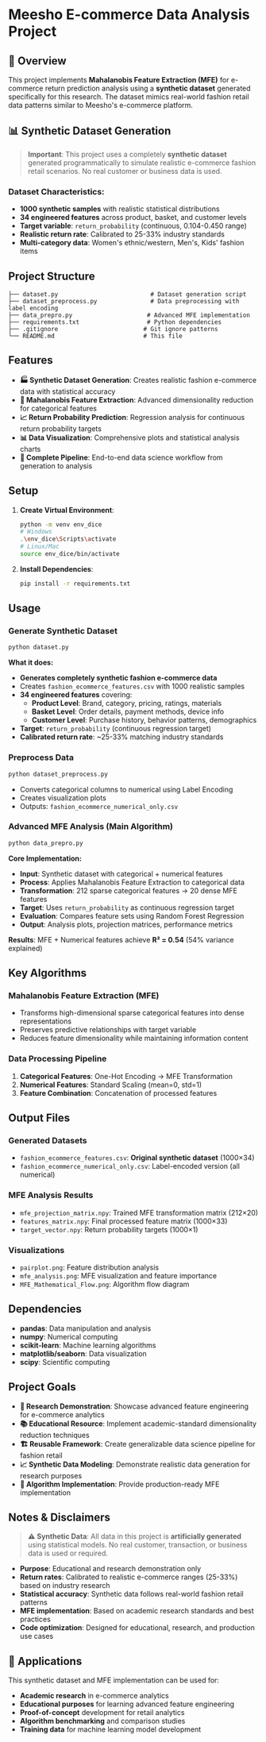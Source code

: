 # Meesho E-commerce Data Analysis Project

## 🎯 Overview

This project implements **Mahalanobis Feature Extraction (MFE)** for e-commerce return prediction analysis using a **synthetic dataset** generated specifically for this research. The dataset mimics real-world fashion retail data patterns similar to Meesho's e-commerce platform.

## 📊 **Synthetic Dataset Generation**

> **Important**: This project uses a completely **synthetic dataset** generated programmatically to simulate realistic e-commerce fashion retail scenarios. No real customer or business data is used.

### Dataset Characteristics:
- **1000 synthetic samples** with realistic statistical distributions
- **34 engineered features** across product, basket, and customer levels  
- **Target variable**: `return_probability` (continuous, 0.104-0.450 range)
- **Realistic return rate**: Calibrated to 25-33% industry standards
- **Multi-category data**: Women's ethnic/western, Men's, Kids' fashion items

## Project Structure

```
├── dataset.py                          # Dataset generation script
├── dataset_preprocess.py               # Data preprocessing with label encoding
├── data_prepro.py                     # Advanced MFE implementation
├── requirements.txt                   # Python dependencies
├── .gitignore                        # Git ignore patterns
└── README.md                         # This file
```

## Features

- **🏭 Synthetic Dataset Generation**: Creates realistic fashion e-commerce data with statistical accuracy
- **🧠 Mahalanobis Feature Extraction**: Advanced dimensionality reduction for categorical features  
- **📈 Return Probability Prediction**: Regression analysis for continuous return probability targets
- **📊 Data Visualization**: Comprehensive plots and statistical analysis charts
- **🔧 Complete Pipeline**: End-to-end data science workflow from generation to analysis

## Setup

1. **Create Virtual Environment**:
   ```bash
   python -m venv env_dice
   # Windows
   .\env_dice\Scripts\activate
   # Linux/Mac
   source env_dice/bin/activate
   ```

2. **Install Dependencies**:
   ```bash
   pip install -r requirements.txt
   ```

## Usage

### Generate Synthetic Dataset
```bash
python dataset.py
```
**What it does:**
- **Generates completely synthetic fashion e-commerce data**
- Creates `fashion_ecommerce_features.csv` with 1000 realistic samples  
- **34 engineered features** covering:
  - **Product Level**: Brand, category, pricing, ratings, materials
  - **Basket Level**: Order details, payment methods, device info
  - **Customer Level**: Purchase history, behavior patterns, demographics
- **Target**: `return_probability` (continuous regression target)
- **Calibrated return rate**: ~25-33% matching industry standards

### Preprocess Data
```bash
python dataset_preprocess.py
```
- Converts categorical columns to numerical using Label Encoding
- Creates visualization plots
- Outputs: `fashion_ecommerce_numerical_only.csv`

### Advanced MFE Analysis (Main Algorithm)
```bash
python data_prepro.py
```
**Core Implementation:**
- **Input**: Synthetic dataset with categorical + numerical features
- **Process**: Applies Mahalanobis Feature Extraction to categorical data  
- **Transformation**: 212 sparse categorical features → 20 dense MFE features
- **Target**: Uses `return_probability` as continuous regression target
- **Evaluation**: Compares feature sets using Random Forest Regression
- **Output**: Analysis plots, projection matrices, performance metrics

**Results**: MFE + Numerical features achieve **R² = 0.54** (54% variance explained)

## Key Algorithms

### Mahalanobis Feature Extraction (MFE)
- Transforms high-dimensional sparse categorical features into dense representations
- Preserves predictive relationships with target variable
- Reduces feature dimensionality while maintaining information content

### Data Processing Pipeline
1. **Categorical Features**: One-Hot Encoding → MFE Transformation
2. **Numerical Features**: Standard Scaling (mean=0, std=1)
3. **Feature Combination**: Concatenation of processed features

## Output Files

### Generated Datasets
- `fashion_ecommerce_features.csv`: **Original synthetic dataset** (1000×34)
- `fashion_ecommerce_numerical_only.csv`: Label-encoded version (all numerical)

### MFE Analysis Results  
- `mfe_projection_matrix.npy`: Trained MFE transformation matrix (212×20)
- `features_matrix.npy`: Final processed feature matrix (1000×33)
- `target_vector.npy`: Return probability targets (1000×1)

### Visualizations
- `pairplot.png`: Feature distribution analysis
- `mfe_analysis.png`: MFE visualization and feature importance
- `MFE_Mathematical_Flow.png`: Algorithm flow diagram

## Dependencies

- **pandas**: Data manipulation and analysis
- **numpy**: Numerical computing
- **scikit-learn**: Machine learning algorithms
- **matplotlib/seaborn**: Data visualization
- **scipy**: Scientific computing

## Project Goals

- **🔬 Research Demonstration**: Showcase advanced feature engineering for e-commerce analytics
- **📚 Educational Resource**: Implement academic-standard dimensionality reduction techniques  
- **🏗️ Reusable Framework**: Create generalizable data science pipeline for fashion retail
- **📈 Synthetic Data Modeling**: Demonstrate realistic data generation for research purposes
- **🧮 Algorithm Implementation**: Provide production-ready MFE implementation

## Notes & Disclaimers

> **⚠️ Synthetic Data**: All data in this project is **artificially generated** using statistical models. No real customer, transaction, or business data is used or required.

- **Purpose**: Educational and research demonstration only
- **Return rates**: Calibrated to realistic e-commerce ranges (25-33%) based on industry research  
- **Statistical accuracy**: Synthetic data follows real-world fashion retail patterns
- **MFE implementation**: Based on academic research standards and best practices
- **Code optimization**: Designed for educational, research, and production use cases

## 🤝 Applications

This synthetic dataset and MFE implementation can be used for:
- **Academic research** in e-commerce analytics
- **Educational purposes** for learning advanced feature engineering
- **Proof-of-concept** development for retail analytics
- **Algorithm benchmarking** and comparison studies
- **Training data** for machine learning model development
